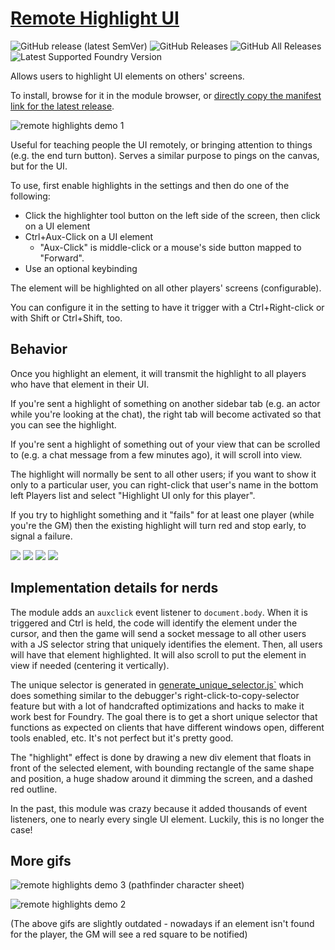 # [Remote Highlight UI](https://foundryvtt.com/packages/remote-highlight-ui/)

![GitHub release (latest SemVer)](https://img.shields.io/github/v/release/shemetz/remote-highlight-ui?style=for-the-badge)
![GitHub Releases](https://img.shields.io/github/downloads/shemetz/remote-highlight-ui/latest/total?style=for-the-badge)
![GitHub All Releases](https://img.shields.io/github/downloads/shemetz/remote-highlight-ui/total?style=for-the-badge&label=Downloads+total)  
![Latest Supported Foundry Version](https://img.shields.io/endpoint?url=https://foundryshields.com/version?url=https://github.com/shemetz/remote-highlight-ui/raw/master/module.json)

Allows users to highlight UI elements on others' screens.

To install, browse for it in the module browser, or [directly copy the manifest link for the latest release](https://github.com/shemetz/remote-highlight-ui/releases/latest/download/module.json).


![remote highlights demo 1](metadata/demo_1_v2.gif)


Useful for teaching people the UI remotely, or bringing attention to things (e.g. the end turn button).
Serves a similar purpose to pings on the canvas, but for the UI.

To use, first enable highlights in the settings and then do one of the following:
- Click the highlighter tool button on the left side of the screen, then click on a UI element
- Ctrl+Aux-Click on a UI element
    - "Aux-Click" is middle-click or a mouse's side button mapped to "Forward".
- Use an optional keybinding
 
The element will be highlighted on all other players' screens (configurable).

You can configure it in the setting to have it trigger with a Ctrl+Right-click or with Shift or Ctrl+Shift, too.

## Behavior
Once you highlight an element, it will transmit the highlight to all players who have that element in their UI.

If you're sent a highlight of something on another sidebar tab (e.g. an actor while you're looking at the chat), 
the right tab will become activated so that you can see the highlight.

If you're sent a highlight of something out of your view that can be scrolled to (e.g. a chat message from a few
minutes ago), it will scroll into view.

The highlight will normally be sent to all other users;  if you want to show it only to a particular user, you can 
right-click that user's name in the bottom left Players list and select "Highlight UI only for this player".

If you try to highlight something and it "fails" for at least one player (while you're the GM) then the existing 
highlight will turn red and stop early, to signal a failure.

![](metadata/highlight_only_user.png)
![](metadata/highlight_only_user_active.png)
![](metadata/highlight_only_user_stop.png)
![](metadata/failed_highlight.png)

## Implementation details for nerds

The module adds an `auxclick` event listener to `document.body`. When it is triggered and Ctrl is held, the code will
identify the element under the cursor, and then the game will send a socket message to all other users with a
JS selector string that uniquely identifies the element.  Then, all users will have that element highlighted.  It will
also scroll to put the element in view if needed (centering it vertically).

The unique selector is generated in [generate_unique_selector.js`](scripts/generate-unique-selector.js) which does 
something similar to the debugger's right-click-to-copy-selector feature but with a lot of handcrafted optimizations and
hacks to make it work best for Foundry.  The goal there is to get a short unique selector that functions as expected on
clients that have different windows open, different tools enabled, etc.  It's not perfect but it's pretty good.

The "highlight" effect is done by drawing a new div element that floats in front of the selected element, with bounding
rectangle of the same shape and position, a huge shadow around it dimming the screen, and a dashed red outline.

In the past, this module was crazy because it added thousands of event listeners, one to nearly every single UI element.
Luckily, this is no longer the case!

## More gifs

![remote highlights demo 3 (pathfinder character sheet)](metadata/demo_3.gif)

![remote highlights demo 2](metadata/demo_2.gif)

(The above gifs are slightly outdated - nowadays if an element isn't found for the player, the GM will see a red square to be notified)